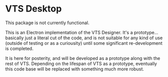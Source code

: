 # VTS Desktop

This package is not currently functional.

This is an Electron implementation of the VTS Designer. It's a prototype... basically just a literal cut of the code, and is not suitable for any kind of use (outside of testing or as a curiousity) until some significant re-development is completed.

It is here for posterity, and will be developed as a prototype along with the rest of VTS. Depending on the lifespan of VTS as a prototype, eventually this code base will be replaced with something much more robust.
